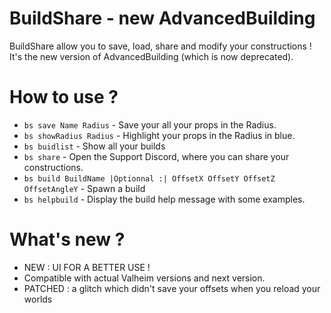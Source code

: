 # BuildShare - new AdvancedBuilding

BuildShare allow you to save, load, share and modify your constructions !
It's the new version of AdvancedBuilding (which is now deprecated).

# How to use ? 

* `bs save Name Radius` - Save your all your props in the Radius.
* `bs showRadius Radius` - Highlight your props in the Radius in blue.
* `bs buidlist` - Show all your builds
* `bs share` - Open the Support Discord, where you can share your constructions.
* `bs build BuildName |Optionnal :| OffsetX OffsetY OffsetZ OffsetAngleY` - Spawn a build
* `bs helpbuild` - Display the build help message with some examples.

# What's new ?

+ NEW : UI FOR A BETTER USE !
+ Compatible with actual Valheim versions and next version.
+ PATCHED : a glitch which didn't save your offsets when you reload your worlds
